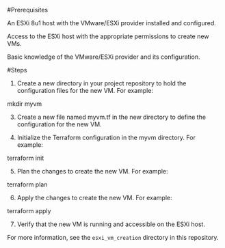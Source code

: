 #Prerequisites

An ESXi 8u1 host with the VMware/ESXi provider installed and configured.

Access to the ESXi host with the appropriate permissions to create new VMs.

Basic knowledge of the VMware/ESXi provider and its configuration.

#Steps
1. Create a new directory in your project repository to hold the configuration files for the new VM. For example:
   
mkdir myvm

3. Create a new file named myvm.tf in the new directory to define the configuration for the new VM.

4. Initialize the Terraform configuration in the myvm directory. For example:

terraform init

5. Plan the changes to create the new VM. For example:

terraform plan

6. Apply the changes to create the new VM. For example:

terraform apply

7. Verify that the new VM is running and accessible on the ESXi host.

For more information, see the `esxi_vm_creation` directory in this repository.
